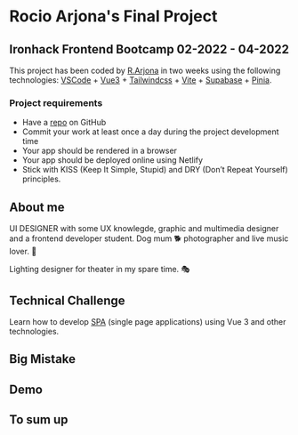 # Rocio Arjona's Final Project

## Ironhack Frontend Bootcamp 02-2022 - 04-2022

This project has been coded by [R.Arjona](https://www.linkedin.com/in/rocio-arjona-gallardo/) in two weeks using the following technologies: [VSCode](https://code.visualstudio.com/) + [Vue3](https://vuejs.org/) + [Tailwindcss](https://tailwindcss.com/) + [Vite](https://vitejs.dev/) + [Supabase](https://supabase.com/) + [Pinia](https://pinia.vuejs.org/).

### Project requirements

- Have a [repo](https://github.com/RocioArjonaGallardo/finalProject-vue-tailwind) on GitHub
- Commit your work at least once a day during the project development time
- Your app should be rendered in a browser
- Your app should be deployed online using Netlify
- Stick with KISS (Keep It Simple, Stupid) and DRY (Don’t Repeat Yourself) principles.

## About me

UI DESIGNER with some UX knowlegde, graphic and multimedia designer and a frontend developer student. Dog mum 🐕  photographer and live music lover. 🎸

Lighting designer for theater in my spare time. 🎭

## Technical Challenge

Learn how to develop [SPA](https://en.wikipedia.org/wiki/Single-page_application) (single page applications) using Vue 3 and other technologies.

## Big Mistake

## Demo

## To sum up
